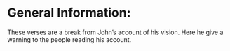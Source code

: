 # General Information:

These verses are a break from John’s account of his vision. Here he give a warning to the people reading his account.